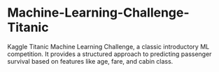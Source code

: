 # Machine-Learning-Challenge-Titanic
Kaggle Titanic Machine Learning Challenge, a classic introductory ML competition. It provides a structured approach to predicting passenger survival based on features like age, fare, and cabin class.
